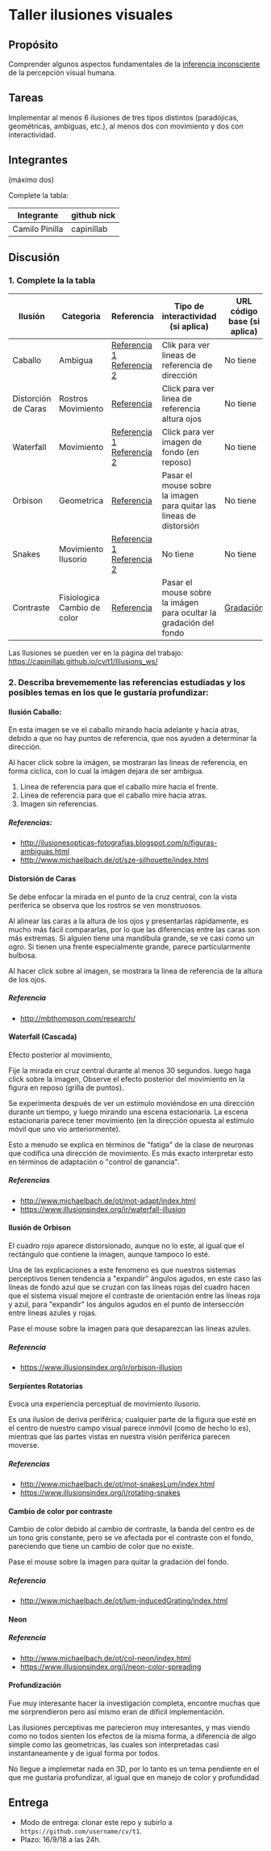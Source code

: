 # Taller ilusiones visuales

## Propósito

Comprender algunos aspectos fundamentales de la [inferencia inconsciente](https://github.com/VisualComputing/Cognitive) de la percepción visual humana.

## Tareas

Implementar al menos 6 ilusiones de tres tipos distintos (paradójicas, geométricas, ambiguas, etc.), al menos dos con movimiento y dos con interactividad.

## Integrantes
(máximo dos)

Complete la tabla:

|   Integrante   | github nick |
|----------------|-------------|
| Camilo Pinilla | capinillab  |

## Discusión

### 1. Complete la la tabla

| Ilusión | Categoria | Referencia | Tipo de interactividad (si aplica) | URL código base (si aplica) |
|---------|-----------|------------|------------------------------------|-----------------------------|
| Caballo | Ambigua | [Referencia 1](http://ilusionesopticas-fotografias.blogspot.com/p/figuras-ambiguas.html)<br>[Referencia 2](http://www.michaelbach.de/ot/sze-silhouette/index.html) | Clik para ver lineas de referencia de dirección | No tiene |
| Distorción de Caras | Rostros <br> Movimiento | [Referencia](http://mbthompson.com/research/) | Click para ver linea de referencia altura ojos | No tiene |
| Waterfall | Movimiento | [Referencia 1](http://www.michaelbach.de/ot/mot-adapt/index.html)<br>[Referencia 2](https://www.illusionsindex.org/ir/waterfall-illusion) | Click para ver imagen de fondo (en reposo) | No tiene |
| Orbison | Geometrica | [Referencia](https://www.illusionsindex.org/ir/orbison-illusion) | Pasar el mouse sobre la imagen para quitar las lineas de distorsión | No tiene |
| Snakes | Movimiento Ilusorio | [Referencia 1](http://www.michaelbach.de/ot/mot-snakesLum/index.html)<br>[Referencia 2](https://www.illusionsindex.org/i/rotating-snakes) | No tiene | No tiene |
| Contraste | Fisiologica<br>Cambio de color | [Referencia](http://www.michaelbach.de/ot/lum-inducedGrating/index.html) | Pasar el mouse sobre la imágen para ocultar la gradación del fondo | [Gradación](https://processing.org/examples/lineargradient.html) |

Las Ilusiones se pueden ver en la página del trabajo: https://capinillab.github.io/cv/t1/Illusions_ws/

### 2. Describa brevememente las referencias estudiadas y los posibles temas en los que le gustaría profundizar:

#### Ilusión Caballo:
En esta imagen se ve el caballo mirando hacia adelante y hacia atras, debido a que no hay puntos de referencia, que nos ayuden a determinar la dirección.

Al hacer click sobre la imágen, se mostraran las lineas de referencia, en forma ciclica, con lo cual la imágen dejara de ser ambigua.
  1. Linea de referencia para que el caballo mire hacia el frente.
  2. Linea de referencia para que el caballo mire hacia atras.
  3. Imagen sin referencias.

##### Referencias:
- http://ilusionesopticas-fotografias.blogspot.com/p/figuras-ambiguas.html
- http://www.michaelbach.de/ot/sze-silhouette/index.html

#### Distorsión de Caras
Se debe enfocar la mirada en el punto de la cruz central, con la vista periferica se observa que los rostros se ven monstruosos.

Al alinear las caras a la altura de los ojos y presentarlas rápidamente, es mucho más fácil compararlas, por lo que las diferencias entre las caras son más extremas. Si alguien tiene una mandíbula grande, se ve casi como un ogro. Si tienen una frente especialmente grande, parece particularmente bulbosa.

Al hacer click sobre al imagen, se mostrara la linea de referencia de la altura de los ojos.
##### Referencia
- http://mbthompson.com/research/

#### Waterfall (Cascada)
Efecto posterior al movimiento,

Fije la mirada en cruz central durante al menos 30 segundos. luego haga click sobre la imagen, Observe el efecto posterior del movimiento en la figura en reposo (grilla de puntos).

Se experimenta después de ver un estímulo moviéndose en una dirección durante un tiempo, y luego mirando una escena estacionaria. La escena estacionaria parece tener movimiento (en la dirección opuesta al estímulo móvil que uno vio anteriormente).

Esto a menudo se explica en términos de "fatiga" de la clase de neuronas que codifica una dirección de movimiento. Es más exacto interpretar esto en términos de adaptación o "control de ganancia".

##### Referencias
- http://www.michaelbach.de/ot/mot-adapt/index.html
- https://www.illusionsindex.org/ir/waterfall-illusion

#### Ilusión de Orbison
El cuadro rojo aparece distorsionado, aunque no lo este, al igual que el rectángulo que contiene la imagen, aunque tampoco lo esté.

Una de las explicaciones a este fenomeno es que nuestros sistemas perceptivos tienen tendencia a "expandir" ángulos agudos, en este caso las líneas de fondo azul que se cruzan con las líneas rojas del cuadro hacen que el sistema visual mejore el contraste de orientación entre las líneas roja y azul, para "expandir" los ángulos agudos en el punto de intersección entre líneas azules y rojas.

Pase el mouse sobre la imagen para que desaparezcan las lineas azules.
##### Referencia
- https://www.illusionsindex.org/ir/orbison-illusion

#### Serpientes Rotatorias
Evoca una experiencia perceptual de movimiento ilusorio.

Es una ilusion de deriva periférica; cualquier parte de la figura que esté en el centro de nuestro campo visual parece inmóvil (como de hecho lo es), mientras que las partes vistas en nuestra visión periférica parecen moverse.
##### Referencias
- http://www.michaelbach.de/ot/mot-snakesLum/index.html
- https://www.illusionsindex.org/i/rotating-snakes

#### Cambio de color por contraste
Cambio de color debido al cambio de contraste, la banda del centro es de un tono gris constante, pero se ve afectada por el contraste con el fondo, pareciendo que tiene un cambio de color que no existe.

Pase el mouse sobre la imagen para quitar la gradación del fondo.
##### Referencia
- http://www.michaelbach.de/ot/lum-inducedGrating/index.html

#### Neon
##### Referencia
- http://www.michaelbach.de/ot/col-neon/index.html
- https://www.illusionsindex.org/i/neon-color-spreading

#### Profundización
Fue muy interesante hacer la investigación completa, encontre muchas que me sorprendieron pero así mismo eran de dificil implementación.

Las ilusiones perceptivas me parecieron muy interesantes, y mas viendo como no todos sienten los efectos de la misma forma, a diferencia de algo simple como las geometricas, las cuales son interpretadas casi instantaneamente y de igual forma por todos.

No llegue a implemetar nada en 3D, por lo tanto es un tema pendiente en el que me gustaria profundizar, al igual que en manejo de color y profundidad.

## Entrega
* Modo de entrega: clonar este repo y subirlo a `https://github.com/username/cv/t1`.
* Plazo: 16/9/18 a las 24h.
